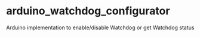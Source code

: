 # arduino_watchdog_configurator
Arduino implementation to enable/disable Watchdog or get Watchdog status 
